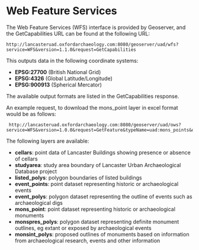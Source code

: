 # Web Feature Services

The Web Feature Services (WFS) interface is provided by Geoserver, and the GetCapabilities URL can be found at the following URL:
    
    http://lancasteruad.oxfordarchaeology.com:8080/geoserver/uad/wfs?service=WFS&version=1.1.0&request=GetCapabilities

This outputs data in the following coordinate systems:

* **EPSG:27700** (British National Grid)
* **EPSG:4326** (Global Latitude/Longitude)
* **EPSG:900913** (Spherical Mercator)

The available output formats are listed in the GetCapabilities response.

An example request, to download the mons_point layer in excel format would be as follows:

     http://lancasteruad.oxfordarchaeology.com:8080/geoserver/uad/ows?service=WFS&version=1.0.0&request=GetFeature&typeName=uad:mons_points&outputFormat=excel

The following layers are available:

* **cellars**: point data of Lancaster Buildings showing presence or absence of cellars
* **studyarea**: study area boundary of Lancaster Urban Archaeological Database project
* **listed_polys**: polygon boundaries of listed buildings
* **event_points**: point dataset representing historic or archaeological events
* **event_polys**: polygon dataset representing the outline of events such as archaeological digs
* **mons_point**: point dataset representing historic or archaeological monuments
* **monspres_polys**: polygon dataset representing definite monument outlines, eg extant or exposed by archaeological events
* **monsint_polys**: proposed outlines of monuments based on information from archaeological research, events and other information



